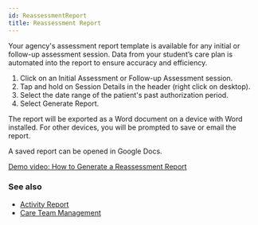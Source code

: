 ```yaml
---
id: ReassessmentReport
title: Reassessment Report
---
```

Your agency's assessment report template is available for any initial or follow-up assessment session. Data from your student’s care plan is automated into the report to ensure accuracy and efficiency. 

1. Click on an Initial Assessment or Follow-up Assessment session.
2. Tap and hold on Session Details in the header (right click on desktop).
3. Select the date range of the patient's past authorization period.
4. Select Generate Report. 

The report will be exported as a Word document on a device with Word installed. For other devices, you will be prompted to save or email the report. 

A saved report can be opened in Google Docs. 

[Demo video: How to Generate a Reassessment Report](https://youtu.be/GokNJN8PvQo "Title")

### See also
- [Activity Report](Reports/ActivityReport.md)
- [Care Team Management](Reports/CareTeamManagement.md)